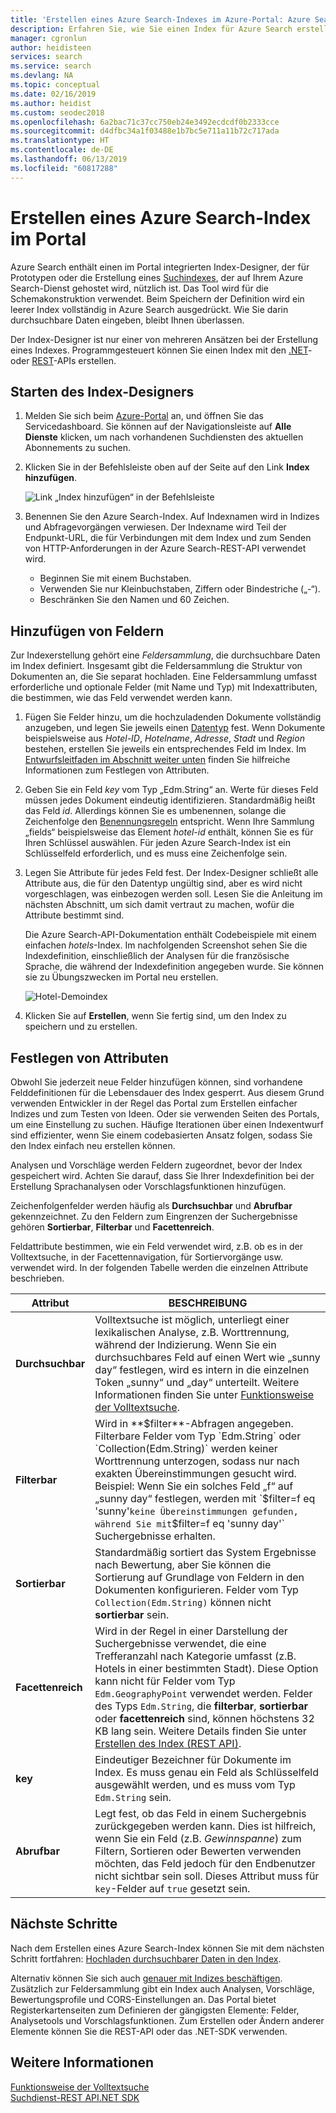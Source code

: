 ```yaml
---
title: 'Erstellen eines Azure Search-Indexes im Azure-Portal: Azure Search'
description: Erfahren Sie, wie Sie einen Index für Azure Search erstellen, indem Sie im Portal integrierte Index-Designer verwenden.
manager: cgronlun
author: heidisteen
services: search
ms.service: search
ms.devlang: NA
ms.topic: conceptual
ms.date: 02/16/2019
ms.author: heidist
ms.custom: seodec2018
ms.openlocfilehash: 6a2bac71c37cc750eb24e3492ecdcdf0b2333cce
ms.sourcegitcommit: d4dfbc34a1f03488e1b7bc5e711a11b72c717ada
ms.translationtype: HT
ms.contentlocale: de-DE
ms.lasthandoff: 06/13/2019
ms.locfileid: "60817288"
---
```

# <a name="create-an-azure-search-index-in-the-portal"></a>Erstellen eines Azure Search-Index im Portal

Azure Search enthält einen im Portal integrierten Index-Designer, der für Prototypen oder die Erstellung eines [Suchindexes](search-what-is-an-index.md), der auf Ihrem Azure Search-Dienst gehostet wird, nützlich ist. Das Tool wird für die Schemakonstruktion verwendet. Beim Speichern der Definition wird ein leerer Index vollständig in Azure Search ausgedrückt. Wie Sie darin durchsuchbare Daten eingeben, bleibt Ihnen überlassen.

Der Index-Designer ist nur einer von mehreren Ansätzen bei der Erstellung eines Indexes. Programmgesteuert können Sie einen Index mit den [.NET](search-create-index-dotnet.md)- oder [REST](search-create-index-rest-api.md)-APIs erstellen.

## <a name="start-index-designer"></a>Starten des Index-Designers

1. Melden Sie sich beim [Azure-Portal](https://portal.azure.com) an, und öffnen Sie das Servicedashboard. Sie können auf der Navigationsleiste auf **Alle Dienste** klicken, um nach vorhandenen Suchdiensten des aktuellen Abonnements zu suchen. 

2. Klicken Sie in der Befehlsleiste oben auf der Seite auf den Link **Index hinzufügen**.

   ![Link „Index hinzufügen“ in der Befehlsleiste](media/search-create-index-portal/add-index.png "Link „Index hinzufügen“ in der Befehlsleiste")

3. Benennen Sie den Azure Search-Index. Auf Indexnamen wird in Indizes und Abfragevorgängen verwiesen. Der Indexname wird Teil der Endpunkt-URL, die für Verbindungen mit dem Index und zum Senden von HTTP-Anforderungen in der Azure Search-REST-API verwendet wird.

   * Beginnen Sie mit einem Buchstaben.
   * Verwenden Sie nur Kleinbuchstaben, Ziffern oder Bindestriche („-“).
   * Beschränken Sie den Namen und 60 Zeichen.

## <a name="add-fields"></a>Hinzufügen von Feldern

Zur Indexerstellung gehört eine *Feldersammlung*, die durchsuchbare Daten im Index definiert. Insgesamt gibt die Feldersammlung die Struktur von Dokumenten an, die Sie separat hochladen. Eine Feldersammlung umfasst erforderliche und optionale Felder (mit Name und Typ) mit Indexattributen, die bestimmen, wie das Feld verwendet werden kann.

1. Fügen Sie Felder hinzu, um die hochzuladenden Dokumente vollständig anzugeben, und legen Sie jeweils einen [Datentyp](https://docs.microsoft.com/rest/api/searchservice/supported-data-types) fest. Wenn Dokumente beispielsweise aus *Hotel-ID*, *Hotelname*, *Adresse*, *Stadt* und *Region* bestehen, erstellen Sie jeweils ein entsprechendes Feld im Index. Im [Entwurfsleitfaden im Abschnitt weiter unten](#design) finden Sie hilfreiche Informationen zum Festlegen von Attributen.

2. Geben Sie ein Feld *key* vom Typ „Edm.String“ an. Werte für dieses Feld müssen jedes Dokument eindeutig identifizieren. Standardmäßig heißt das Feld *id*. Allerdings können Sie es umbenennen, solange die Zeichenfolge den [Benennungsregeln](https://docs.microsoft.com/rest/api/searchservice/Naming-rules) entspricht. Wenn Ihre Sammlung „fields“ beispielsweise das Element *hotel-id* enthält, können Sie es für Ihren Schlüssel auswählen. Für jeden Azure Search-Index ist ein Schlüsselfeld erforderlich, und es muss eine Zeichenfolge sein.

3. Legen Sie Attribute für jedes Feld fest. Der Index-Designer schließt alle Attribute aus, die für den Datentyp ungültig sind, aber es wird nicht vorgeschlagen, was einbezogen werden soll. Lesen Sie die Anleitung im nächsten Abschnitt, um sich damit vertraut zu machen, wofür die Attribute bestimmt sind.

    Die Azure Search-API-Dokumentation enthält Codebeispiele mit einem einfachen *hotels*-Index. Im nachfolgenden Screenshot sehen Sie die Indexdefinition, einschließlich der Analysen für die französische Sprache, die während der Indexdefinition angegeben wurde. Sie können sie zu Übungszwecken im Portal neu erstellen.

    ![Hotel-Demoindex](media/search-create-index-portal/field-definitions.png "Hotel-Demoindex")

4. Klicken Sie auf **Erstellen**, wenn Sie fertig sind, um den Index zu speichern und zu erstellen.

<a name="design"></a>

## <a name="set-attributes"></a>Festlegen von Attributen

Obwohl Sie jederzeit neue Felder hinzufügen können, sind vorhandene Felddefinitionen für die Lebensdauer des Index gesperrt. Aus diesem Grund verwenden Entwickler in der Regel das Portal zum Erstellen einfacher Indizes und zum Testen von Ideen. Oder sie verwenden Seiten des Portals, um eine Einstellung zu suchen. Häufige Iterationen über einen Indexentwurf sind effizienter, wenn Sie einem codebasierten Ansatz folgen, sodass Sie den Index einfach neu erstellen können.

Analysen und Vorschläge werden Feldern zugeordnet, bevor der Index gespeichert wird. Achten Sie darauf, dass Sie Ihrer Indexdefinition bei der Erstellung Sprachanalysen oder Vorschlagsfunktionen hinzufügen.

Zeichenfolgenfelder werden häufig als **Durchsuchbar** und **Abrufbar** gekennzeichnet. Zu den Feldern zum Eingrenzen der Suchergebnisse gehören **Sortierbar**, **Filterbar** und **Facettenreich**.

Feldattribute bestimmen, wie ein Feld verwendet wird, z.B. ob es in der Volltextsuche, in der Facettennavigation, für Sortiervorgänge usw. verwendet wird. In der folgenden Tabelle werden die einzelnen Attribute beschrieben.

|Attribut|BESCHREIBUNG|  
|---------------|-----------------|  
|**Durchsuchbar**|Volltextsuche ist möglich, unterliegt einer lexikalischen Analyse, z.B. Worttrennung, während der Indizierung. Wenn Sie ein durchsuchbares Feld auf einen Wert wie „sunny day“ festlegen, wird es intern in die einzelnen Token „sunny“ und „day“ unterteilt. Weitere Informationen finden Sie unter [Funktionsweise der Volltextsuche](search-lucene-query-architecture.md).|  
|**Filterbar**|Wird in **$filter**-Abfragen angegeben. Filterbare Felder vom Typ `Edm.String` oder `Collection(Edm.String)` werden keiner Worttrennung unterzogen, sodass nur nach exakten Übereinstimmungen gesucht wird. Beispiel: Wenn Sie ein solches Feld „f“ auf „sunny day“ festlegen, werden mit `$filter=f eq 'sunny'` keine Übereinstimmungen gefunden, während Sie mit `$filter=f eq 'sunny day'` Suchergebnisse erhalten. |  
|**Sortierbar**|Standardmäßig sortiert das System Ergebnisse nach Bewertung, aber Sie können die Sortierung auf Grundlage von Feldern in den Dokumenten konfigurieren. Felder vom Typ `Collection(Edm.String)` können nicht **sortierbar** sein. |  
|**Facettenreich**|Wird in der Regel in einer Darstellung der Suchergebnisse verwendet, die eine Trefferanzahl nach Kategorie umfasst (z.B. Hotels in einer bestimmten Stadt). Diese Option kann nicht für Felder vom Typ `Edm.GeographyPoint` verwendet werden. Felder des Typs `Edm.String`, die **filterbar**, **sortierbar** oder **facettenreich** sind, können höchstens 32 KB lang sein. Weitere Details finden Sie unter [Erstellen des Index (REST API)](https://docs.microsoft.com/rest/api/searchservice/create-index).|  
|**key**|Eindeutiger Bezeichner für Dokumente im Index. Es muss genau ein Feld als Schlüsselfeld ausgewählt werden, und es muss vom Typ `Edm.String` sein.|  
|**Abrufbar**|Legt fest, ob das Feld in einem Suchergebnis zurückgegeben werden kann. Dies ist hilfreich, wenn Sie ein Feld (z.B. *Gewinnspanne*) zum Filtern, Sortieren oder Bewerten verwenden möchten, das Feld jedoch für den Endbenutzer nicht sichtbar sein soll. Dieses Attribut muss für `key`-Felder auf `true` gesetzt sein.|  

## <a name="next-steps"></a>Nächste Schritte

Nach dem Erstellen eines Azure Search-Index können Sie mit dem nächsten Schritt fortfahren: [Hochladen durchsuchbarer Daten in den Index](search-what-is-data-import.md).

Alternativ können Sie sich auch [genauer mit Indizes beschäftigen](search-what-is-an-index.md). Zusätzlich zur Feldersammlung gibt ein Index auch Analysen, Vorschläge, Bewertungsprofile und CORS-Einstellungen an. Das Portal bietet Registerkartenseiten zum Definieren der gängigsten Elemente: Felder, Analysetools und Vorschlagsfunktionen. Zum Erstellen oder Ändern anderer Elemente können Sie die REST-API oder das .NET-SDK verwenden.

## <a name="see-also"></a>Weitere Informationen

 [Funktionsweise der Volltextsuche](search-lucene-query-architecture.md)  
 [Suchdienst-REST API](https://docs.microsoft.com/rest/api/searchservice/)[.NET SDK](https://docs.microsoft.com/dotnet/api/overview/azure/search?view=azure-dotnet)

